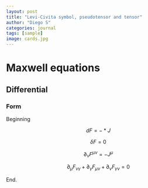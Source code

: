 ```yaml
---
layout: post
title: "Levi-Civita symbol, pseudotensor and tensor"
author: "Diego S"
categories: journal
tags: [sample]
image: cards.jpg
---
```


# Maxwell equations

## Differential

### Form

Beginning

$$ dF= -*J $$

$$ \delta F = 0 $$

$$ \partial _{\nu }F^{\mu \nu } = -J^{\mu }$$

$$ \partial _{\mu }F_{\nu \gamma } + \partial _{\gamma }F_{\mu \nu } + \partial _{\nu }F_{\gamma \nu } = 0 $$

End.
<!--stackedit_data:
eyJoaXN0b3J5IjpbLTE0MTQ5MDg4NzUsNDgzMzQ3NTY4LDEwND
MyODQ4MDEsMTA0MTM5MTM0LDQ4Mjg2MjE2XX0=
-->